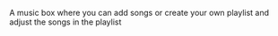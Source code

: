 A music box where you can add songs or create your own playlist and adjust the songs in the playlist
